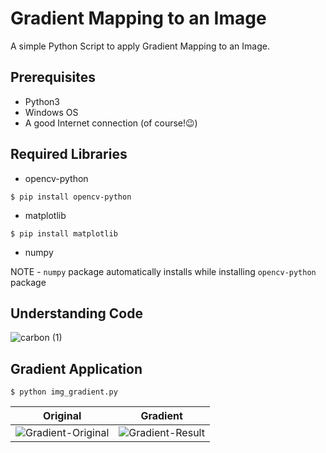 # Gradient Mapping to an Image

A simple Python Script to apply Gradient Mapping to an Image.

## Prerequisites 
- Python3
- Windows OS
- A good Internet connection (of course!😉)

## Required Libraries
- opencv-python 
```
$ pip install opencv-python
```
- matplotlib 
```
$ pip install matplotlib
```
- numpy

NOTE - ```numpy``` package automatically installs while installing ```opencv-python``` package

## Understanding Code

![carbon (1)](https://user-images.githubusercontent.com/44089458/88452536-342fc080-ce7d-11ea-9646-d7f7375c79ed.png)



## Gradient Application 

```
$ python img_gradient.py
```

|Original|Gradient|
|---|---|
|![Gradient-Original](https://user-images.githubusercontent.com/44089458/88452087-70612200-ce79-11ea-98c3-a14d6370e9ee.jpg)|![Gradient-Result](https://user-images.githubusercontent.com/44089458/88452205-71df1a00-ce7a-11ea-8572-a2e0fa7e3702.jpeg)|

